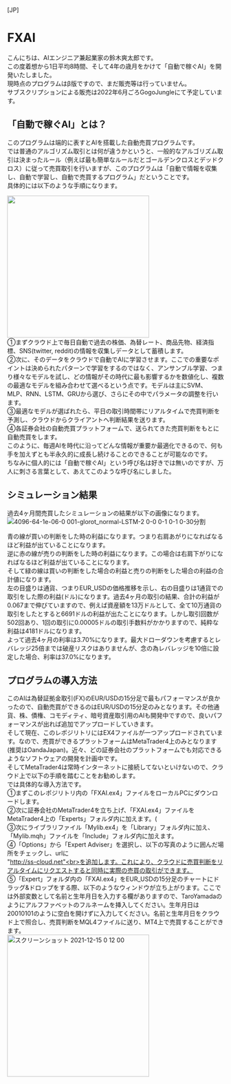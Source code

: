 [JP]
# FXAI 
こんにちは、AIエンジニア兼起業家の鈴木爽太郎です。<br>
この度着想から1日平均8時間、そして4年の歳月をかけて「自動で稼ぐAI」を開発いたしました。<br>
現時点のプログラムはβ版ですので、まだ販売等は行っていません。<br>
サブスクリプションによる販売は2022年6月ごろGogoJungleにて予定しています。<br>

## 「自動で稼ぐAI」とは？
このプログラムは端的に表すとAIを搭載した自動売買プログラムです。<br>
では普通のアルゴリズム取引とは何が違うかというと、一般的なアルゴリズム取引は決まったルール（例えば最も簡単なルールだとゴールデンクロスとデッドクロス）に従って売買取引を行いますが、このプログラムは「自動で情報を収集し、自動で学習し、自動で売買するプログラム」だということです。<br>
具体的には以下のような手順になります。<br>

<img src="https://user-images.githubusercontent.com/95641926/146052912-6321bc7a-fe88-4e75-b7d6-b1529010c87d.png" width="330">

<br>
①まずクラウド上で毎日自動で過去の株価、為替レート、商品先物、経済指標、SNS(twitter, reddit)の情報を収集しデータとして蓄積します。<br>
②次に、そのデータをクラウドで自動でAIに学習させます。ここでの重要なポイントは決められたパターンで学習をするのではなく、アンサンブル学習、つまり様々なモデルを試し、どの情報がその時代に最も影響するかを数値化し、複数の最適なモデルを組み合わせて選べるという点です。モデルは主にSVM、MLP、RNN、LSTM、GRUから選び、さらにその中でパラメータの調整を行います。<br>
③最適なモデルが選ばれたら、平日の取引時間帯にリアルタイムで売買判断を予測し、クラウドからクライアントへ判断結果を送ります。<br>
④各証券会社の自動売買プラットフォームで、送られてきた売買判断をもとに自動売買をします。<br>
このように、毎週AIを時代に沿ってどんな情報が重要か最適化できるので、何も手を加えずとも半永久的に成長し続けることのできることが可能なのです。<br>
ちなみに個人的には「自動で稼ぐAI」という呼び名は好きでは無いのですが、万人に刺さる言葉として、あえてこのような呼び名にしました。

## シミュレーション結果
過去4ヶ月間売買したシミュレーションの結果が以下の画像になります。<br>
![4096-64-1e-06-0 001-glorot_normal-LSTM-2 0-0 0-1 0-1 0-30分割](https://user-images.githubusercontent.com/95641926/147685891-28501ed7-1290-4642-857c-627b2848916f.png)

青の線が買いの判断をした時の利益になります。つまり右肩あがりになればなるほど利益が出ていることになります。<br>
逆に赤の線が売りの判断をした時の利益になります。この場合は右肩下がりになればなるほど利益が出ていることになります。<br>
そして緑の線は買いの判断をした場合の利益と売りの判断をした場合の利益の合計値になります。<br>
左の目盛りは通貨、つまりEUR_USDの価格推移を示し、右の目盛りは1通貨での取引をした際の利益(ドル)になります。過去4ヶ月の取引の結果、合計の利益が0.067まで伸びていますので、例えば資産額を13万ドルとして、全て10万通貨の取引をしたとすると6691ドルの利益が出たことになります。しかし取引回数が502回あり、1回の取引に0.00005ドルの取引手数料がかかりますので、純粋な利益は4181ドルになります。<br>
よって過去4ヶ月の利率は3.70%になります。最大ドローダウンを考慮するとレバレッジ25倍までは破産リスクはありませんが、念の為レバレッジを10倍に設定した場合、利率は37.0%になります。<br>





## プログラムの導入方法
このAIは為替証拠金取引(FX)のEUR/USDの15分足で最もパフォーマンスが良かったので、自動売買ができるのはEUR/USDの15分足のみとなります。その他通貨、株、債権、コモディティ、暗号資産取引用のAIも開発中ですので、良いパフォーマンスが出れば追加でアップロードしていきます。<br>
そして現在、このレポジリトリにはEX4ファイルが一つアップロードされています。なので、売買ができるプラットフォームはMetaTrader4上のみとなります(推奨はOandaJapan)。近々、どの証券会社のプラットフォームでも対応できるようなソフトウェアの開発を計画中です。<br>
そしてMetaTrader4は常時インターネットに接続してないといけないので、クラウド上で以下の手順を踏むことをお勧めします。<br>
では具体的な導入方法です。<br>
①まずこのレポジリトリ内の「FXAI.ex4」ファイルをローカルPCにダウンロードします。<br>
②次に証券会社のMetaTrader4を立ち上げ、「FXAI.ex4」ファイルをMetaTrader4上の「Experts」フォルダ内に加えます。(<br>
③次にライブラリファイル「Mylib.ex4」を「Library」フォルダ内に加え、「Mylib.mqh」ファイルを「Include」フォルダ内に加えます。<br>
④「Options」から「Expert Adviser」を選択し、以下の写真のように囲んだ場所をチェックし、urlに<br>"http://ss-cloud.net"<br>を追加します。これにより、クラウドに売買判断をリアルタイムにリクエストすると同時に実際の売買の取引ができます。<br>
⑤「Expert」フォルダ内の「FXAI.ex4」をEUR_USDの15分足のチャートにドラッグ&ドロップをする際、以下のようなウィンドウが立ち上がります。ここでは外部変数として名前と生年月日を入力する欄がありますので、TaroYamadaのようにアルフファベットのフルネームを挿入してください。生年月日は20010101のように空白を開けずに入力してください。名前と生年月日をクラウド上で照合し、売買判断をMQL4ファイルに送り、MT4上で売買することができます。<br>
<img width="330" alt="スクリーンショット 2021-12-15 0 12 00" src="https://user-images.githubusercontent.com/95641926/146094305-e216becb-5ce6-4816-9490-f8d798b7c02f.png">




